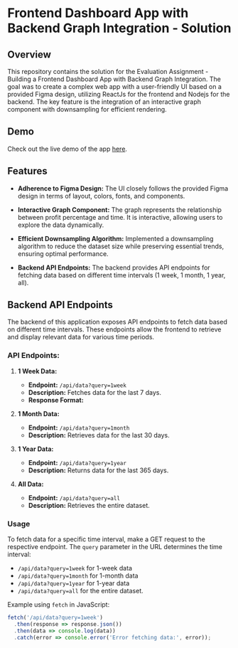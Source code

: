 # Frontend Dashboard App with Backend Graph Integration - Solution

## Overview

This repository contains the solution for the Evaluation Assignment - Building a Frontend Dashboard App with Backend Graph Integration. The goal was to create a complex web app with a user-friendly UI based on a provided Figma design, utilizing ReactJs for the frontend and Nodejs for the backend. The key feature is the integration of an interactive graph component with downsampling for efficient rendering.


## Demo

Check out the live demo of the app [here](deployed_link).

## Features

- **Adherence to Figma Design:** The UI closely follows the provided Figma design in terms of layout, colors, fonts, and components.
  
- **Interactive Graph Component:** The graph represents the relationship between profit percentage and time. It is interactive, allowing users to explore the data dynamically.

- **Efficient Downsampling Algorithm:** Implemented a downsampling algorithm to reduce the dataset size while preserving essential trends, ensuring optimal performance.

- **Backend API Endpoints:** The backend provides API endpoints for fetching data based on different time intervals (1 week, 1 month, 1 year, all).

## Backend API Endpoints

The backend of this application exposes API endpoints to fetch data based on different time intervals. These endpoints allow the frontend to retrieve and display relevant data for various time periods.

### API Endpoints:

1. **1 Week Data:**
   - **Endpoint:** `/api/data?query=1week`
   - **Description:** Fetches data for the last 7 days.
   - **Response Format:**

2. **1 Month Data:**
   - **Endpoint:** `/api/data?query=1month`
   - **Description:** Retrieves data for the last 30 days.

3. **1 Year Data:**
   - **Endpoint:** `/api/data?query=1year`
   - **Description:** Returns data for the last 365 days.
  
4. **All Data:**
   - **Endpoint:** `/api/data?query=all`
   - **Description:** Retrieves the entire dataset.

### Usage

To fetch data for a specific time interval, make a GET request to the respective endpoint. The `query` parameter in the URL determines the time interval:

- `/api/data?query=1week` for 1-week data
- `/api/data?query=1month` for 1-month data
- `/api/data?query=1year` for 1-year data
- `/api/data?query=all` for the entire dataset.

Example using `fetch` in JavaScript:

```javascript
fetch('/api/data?query=1week')
  .then(response => response.json())
  .then(data => console.log(data))
  .catch(error => console.error('Error fetching data:', error));
